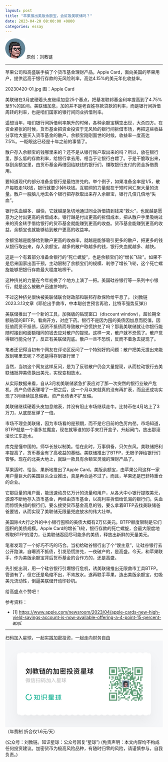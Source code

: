 ```yaml
---
layout: post
title: "苹果推出美版余额宝，会虹吸美联储吗？"
date: 2023-04-20 08:00:00 +0800
categories: essay
---
```


![](/images/ordinal-1835811752116542.png)
原创：刘教链

* * *


苹果公司和高盛联手搞了个货币基金理财产品，Apple Card，面向美国的苹果用户，提供远高于银行存款的无风险利率，高达4.15%的美元年化收益率。

20230420-01.jpg
图：Apple Card

美联储在3月底硬着头皮继续加息25个基点，把基准联邦基金利率提高到了4.75%至5%的区间。美联储加息，加的并不是老百姓存款贷款的利率，而是银行间拆借周转的利率，也是咱们国家的银行间同业拆借利率。

遥想当年，咱们银行间拆借利率飙升的时候，各种余额宝横空出世，大杀四方。在资金紧张的时候，货币基金把资金投资于无风险的银行间拆借市场，再把这些收益分享给大量买入货币基金的散户。余额宝刚刚面世的时候，收益率一度高达7.5%。一眨眼这已经是十年之前的事情了。

散户存入余额宝的钱哪里来的？还不是从银行账户取出来的吗？所以，放在银行里，那么低的存款利率，给银行拿去用，相当于让银行白嫖了。于是干脆取出来，存到余额宝里，由货币基金再借回给缺钱的银行们，赚取银行支付的资金拆借费用。

要知道现代的部分准备金银行是最怕挤兑的。举个例子，如果准备金率是1/5，散户每取走1块钱，银行就要少掉5块钱。互联网的力量就在于短时间汇聚大量的流量。散户一股脑儿地去各个银行把存款取出来存入余额宝，银行几倍几倍地“失血”。

银行失血越多、越快，它就越是急切地通过同业拆借搞到钱来“救火”，也就越是愿意为之付出更高的拆借成本。银行越是付出更高的拆借成本，把从散户手里吸纳过来的资金转手借给银行的货币基金就能赚到更高的收益。货币基金能赚到更高的收益，余额宝也就能够给到散户更高的收益率。

余额宝越是能够给到散户更高的收益率，就越是能够吸引更多的散户，把更多的钱从银行取出来，存入余额宝。越多的散户取越多的钱，银行失血就越多、越快。

这是一个有着部分准备金银行的“死亡螺旋”，也是余额宝们的“增长飞轮”。如果不是后来国家出面干预，主动限制了余额宝们的规模、刹停了增长飞轮，这个死亡螺旋能够把银行存款最大程度地榨干。

这种挤兑的力量在今年初换了个地方上演了一把。美国硅谷银行等一系列中小银行，就是这么被散户迅速挤垮的。

不过这种挤兑很快被美联储联合财政部和联邦存款保险给平息了。（刘教链2023.3.13文章《耶伦出手救市，中本聪创世预言再验，比特币强势反弹》）

美联储推出了一个新的工具，加强版的贴现窗口（discount window），超长期全额贴现的BTFP。看病开方，对症下药。银行不是因为囤的美债因加息而贬值，因贬值而资不抵债，因资不抵债而导致散户恐慌挤兑了吗？那我美联储就让你银行能随时接到和面额相同的钱去应对散户的提现。这样一来，散户就不恐慌了。散户觉得银行能兑付了，反正有美联储兜底。散户一旦不恐慌，反而不着急去提现了。

笔者还记得当初有个网友在评论区反问了一个特别好的问题：散户把美元提出来能放到哪里去呢？不还是得存到银行里？

当然，当初这个网友这样反问，是为了反驳散户仍会大量提现，从而拉动银行去美联储抵押美债换出美元，实现变相放水。

从实际数据来看，自从3月初美联储紧急扩表应对了那一次突然的银行业破产危机，资产负债表骤增了一把之后，这一个月以来就真的没有再扩表，而且还成功实现了3月继续加息缩表。资产负债表不扩反缩。

美联储继续硬着头皮加息缩表，并没有阻止市场继续走牛。比特币在4月站上了3万刀，从底部反弹了一倍。

市场不理会美联储，因为市场看的是预期，而不是它目前的色厉内荏。市场知道，BTFP就是一个潘多拉魔盒，现在就等谁的妙手来打开盒子，升起闸门，放出那滚滚长江东逝水。

库克是懂中国的。师华长技以制美。恰在此时，万事俱备，只欠东风。美联储把利率提高了，货币基金有了高收益的基础。美联储推出了BTFP，无限子弹给银行们管够。现在的北美大地上，就缺一款具有余额宝灵魂的理财产品了。

苹果适时、恰当、果断地推出了Apple Card。美版余额宝，由苹果公司这样一家用户量巨大的美国巨头企业推出，真是再合适不过了。而且，苹果还是巴菲特重仓的企业。

它那巨量的用户面，能迅速动员亿万计的流量和用户，从各大中小银行提取美元，源源不断地存入货币基金，再经由货币基金，以高利率拆借给饥渴的银行们。失血而惊慌失措的银行们，要么接受货币基金高息的钱，要么拿着BTFP去找美联储爸爸要钱，从而实现了美联储无限量兜底放水的伟大壮举。

美国除4大行之外的中小银行囤积的美债大概有2万亿美元。BTFP额度限制是它们囤积的美债规模。Apple Card的增长飞轮，银行存款的死亡螺旋，会最大限度地榨取BTFP的潜力，让美联储吞回尽可能多的美债，释放出新鲜的天量美元。

笔者发现了一个好巧不巧的巧合。当初给硅谷银行出了个“馊主意”，让硅谷银行去公开路演，自曝资不抵债，引发恐慌挤兑，一夜破产的，是高盛。今天，和苹果联手，作为美版余额宝背后货币基金的合作方的，还是高盛。

先引蛇出洞，用一个硅谷银行引爆银行危机，诱美联储推出无限救市工具BTFP。管道有了，但它还是龟缩不出，不肯放水。遂再联手苹果，造出美版余额宝，虹吸美元流动性，倒逼美联储开动印钞机。

给高盛点个赞吧！

参考资料：
- [1] https://www.apple.com/newsroom/2023/04/apple-cards-new-high-yield-savings-account-is-now-available-offering-a-4-point-15-percent-apy/

* * *
扫码加入星球，一起实践加密投资，一起走向财务自由
![](/images/xq-poster.png)
（年费制 折合仅1.6元/天）

(公众号：刘教链。知识星球：公众号回复“星球”)
(免责声明：本文内容均不构成任何投资建议。加密货币为极高风险品种，有随时归零的风险，请谨慎参与，自我负责。)
